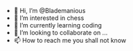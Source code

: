 - 👋 Hi, I’m @Blademanious
- 👀 I’m interested in chess
- 🌱 I’m currently learning coding
- 💞️ I’m looking to collaborate on ...
- 📫 How to reach me you shall not know

<!---
Blademanious/Blademanious is a ✨ special ✨ repository because its `README.md` (this file) appears on your GitHub profile.
You can click the Preview link to take a look at your changes.
--->
